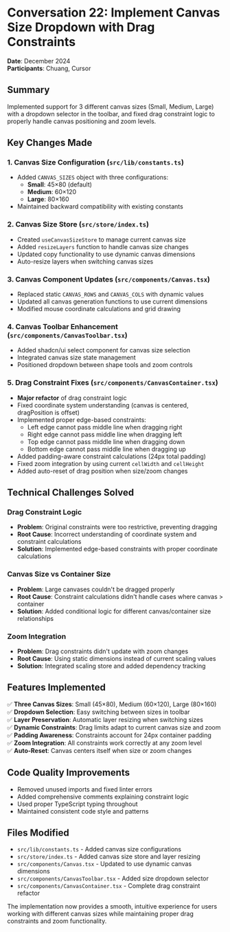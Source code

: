 # Conversation 22: Implement Canvas Size Dropdown with Drag Constraints

**Date**: December 2024  
**Participants**: Chuang, Cursor

## Summary
Implemented support for 3 different canvas sizes (Small, Medium, Large) with a dropdown selector in the toolbar, and fixed drag constraint logic to properly handle canvas positioning and zoom levels.

## Key Changes Made

### 1. Canvas Size Configuration (`src/lib/constants.ts`)
- Added `CANVAS_SIZES` object with three configurations:
  - **Small**: 45×80 (default)
  - **Medium**: 60×120
  - **Large**: 80×160
- Maintained backward compatibility with existing constants

### 2. Canvas Size Store (`src/store/index.ts`)
- Created `useCanvasSizeStore` to manage current canvas size
- Added `resizeLayers` function to handle canvas size changes
- Updated copy functionality to use dynamic canvas dimensions
- Auto-resize layers when switching canvas sizes

### 3. Canvas Component Updates (`src/components/Canvas.tsx`)
- Replaced static `CANVAS_ROWS` and `CANVAS_COLS` with dynamic values
- Updated all canvas generation functions to use current dimensions
- Modified mouse coordinate calculations and grid drawing

### 4. Canvas Toolbar Enhancement (`src/components/CanvasToolbar.tsx`)
- Added shadcn/ui select component for canvas size selection
- Integrated canvas size state management
- Positioned dropdown between shape tools and zoom controls

### 5. Drag Constraint Fixes (`src/components/CanvasContainer.tsx`)
- **Major refactor** of drag constraint logic
- Fixed coordinate system understanding (canvas is centered, dragPosition is offset)
- Implemented proper edge-based constraints:
  - Left edge cannot pass middle line when dragging right
  - Right edge cannot pass middle line when dragging left
  - Top edge cannot pass middle line when dragging down
  - Bottom edge cannot pass middle line when dragging up
- Added padding-aware constraint calculations (24px total padding)
- Fixed zoom integration by using current `cellWidth` and `cellHeight`
- Added auto-reset of drag position when size/zoom changes

## Technical Challenges Solved

### Drag Constraint Logic
- **Problem**: Original constraints were too restrictive, preventing dragging
- **Root Cause**: Incorrect understanding of coordinate system and constraint calculations
- **Solution**: Implemented edge-based constraints with proper coordinate calculations

### Canvas Size vs Container Size
- **Problem**: Large canvases couldn't be dragged properly
- **Root Cause**: Constraint calculations didn't handle cases where canvas > container
- **Solution**: Added conditional logic for different canvas/container size relationships

### Zoom Integration
- **Problem**: Drag constraints didn't update with zoom changes
- **Root Cause**: Using static dimensions instead of current scaling values
- **Solution**: Integrated scaling store and added dependency tracking

## Features Implemented

✅ **Three Canvas Sizes**: Small (45×80), Medium (60×120), Large (80×160)  
✅ **Dropdown Selection**: Easy switching between sizes in toolbar  
✅ **Layer Preservation**: Automatic layer resizing when switching sizes  
✅ **Dynamic Constraints**: Drag limits adapt to current canvas size and zoom  
✅ **Padding Awareness**: Constraints account for 24px container padding  
✅ **Zoom Integration**: All constraints work correctly at any zoom level  
✅ **Auto-Reset**: Canvas centers itself when size or zoom changes  

## Code Quality Improvements
- Removed unused imports and fixed linter errors
- Added comprehensive comments explaining constraint logic
- Used proper TypeScript typing throughout
- Maintained consistent code style and patterns

## Files Modified
- `src/lib/constants.ts` - Added canvas size configurations
- `src/store/index.ts` - Added canvas size store and layer resizing
- `src/components/Canvas.tsx` - Updated to use dynamic canvas dimensions
- `src/components/CanvasToolbar.tsx` - Added size dropdown selector
- `src/components/CanvasContainer.tsx` - Complete drag constraint refactor

The implementation now provides a smooth, intuitive experience for users working with different canvas sizes while maintaining proper drag constraints and zoom functionality. 